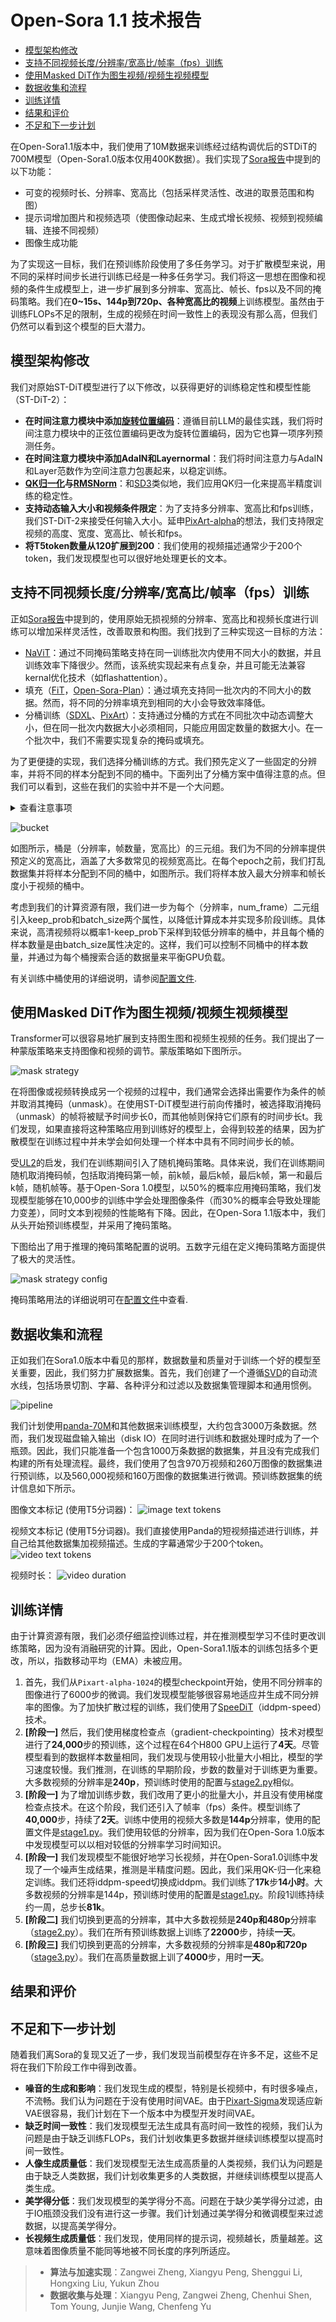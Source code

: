 # Open-Sora 1.1 技术报告

- [模型架构修改](#模型架构修改)
- [支持不同视频长度/分辨率/宽高比/帧率（fps）训练](#支持不同视频长度分辨率宽高比帧率fps训练)
- [使用Masked DiT作为图生视频/视频生视频模型](#使用masked-dit作为图生视频视频生视频模型)
- [数据收集和流程](#数据收集和流程)
- [训练详情](#训练详情)
- [结果和评价](#结果和评价)
- [不足和下一步计划](#不足和下一步计划)

在Open-Sora1.1版本中，我们使用了10M数据来训练经过结构调优后的STDiT的700M模型（Open-Sora1.0版本仅用400K数据）。我们实现了[Sora报告](https://openai.com/research/video-generation-models-as-world-simulators)中提到的以下功能：

- 可变的视频时长、分辨率、宽高比（包括采样灵活性、改进的取景范围和构图）
- 提示词增加图片和视频选项（使图像动起来、生成式增长视频、视频到视频编辑、连接不同视频）
- 图像生成功能

为了实现这一目标，我们在预训练阶段使用了多任务学习。对于扩散模型来说，用不同的采样时间步长进行训练已经是一种多任务学习。我们将这一思想在图像和视频的条件生成模型上，进一步扩展到多分辨率、宽高比、帧长、fps以及不同的掩码策略。我们在**0~15s、144p到720p、各种宽高比的视频**上训练模型。虽然由于训练FLOPs不足的限制，生成的视频在时间一致性上的表现没有那么高，但我们仍然可以看到这个模型的巨大潜力。

## 模型架构修改

我们对原始ST-DiT模型进行了以下修改，以获得更好的训练稳定性和模型性能（ST-DiT-2）：

- **在时间注意力模块中添加[旋转位置编码](https://arxiv.org/abs/2104.09864)**：遵循目前LLM的最佳实践，我们将时间注意力模块中的正弦位置编码更改为旋转位置编码，因为它也算一项序列预测任务。
- **在时间注意力模块中添加AdaIN和Layernormal**：我们将时间注意力与AdaIN和Layer范数作为空间注意力包裹起来，以稳定训练。
- **[QK归一化](https://arxiv.org/abs/2302.05442)与[RMSNorm](https://arxiv.org/abs/1910.07467)**：和[SD3](https://arxiv.org/pdf/2403.03206.pdf)类似地，我们应用QK归一化来提高半精度训练的稳定性。
- **支持动态输入大小和视频条件限定**：为了支持多分辨率、宽高比和fps训练，我们ST-DiT-2来接受任何输入大小。延申[PixArt-alpha](https://github.com/PixArt-alpha/PixArt-alpha)的想法，我们支持限定视频的高度、宽度、宽高比、帧长和fps。
- **将T5token数量从120扩展到200**：我们使用的视频描述通常少于200个token，我们发现模型也可以很好地处理更长的文本。

## 支持不同视频长度/分辨率/宽高比/帧率（fps）训练

正如[Sora报告](https://openai.com/research/video-generation-models-as-world-simulators)中提到的，使用原始无损视频的分辨率、宽高比和视频长度进行训练可以增加采样灵活性，改善取景和构图。我们找到了三种实现这一目标的方法：
- [NaViT](https://arxiv.org/abs/2307.06304)：通过不同掩码策略支持在同一训练批次内使用不同大小的数据，并且训练效率下降很少。然而，该系统实现起来有点复杂，并且可能无法兼容kernal优化技术（如flashattention）。
- 填充（[FiT](https://arxiv.org/abs/2402.12376)，[Open-Sora-Plan](https://github.com/PKU-YuanGroup/Open-Sora-Plan)）：通过填充支持同一批次内的不同大小的数据。然而，将不同的分辨率填充到相同的大小会导致效率降低。
- 分桶训练（[SDXL](https://arxiv.org/abs/2307.01952)、[PixArt](https://arxiv.org/abs/2310.00426)）：支持通过分桶的方式在不同批次中动态调整大小，但在同一批次内数据大小必须相同，只能应用固定数量的数据大小。在一个批次中，我们不需要实现复杂的掩码或填充。

为了更便捷的实现，我们选择分桶训练的方式。我们预先定义了一些固定的分辨率，并将不同的样本分配到不同的桶中。下面列出了分桶方案中值得注意的点。但我们可以看到，这些在我们的实验中并不是一个大问题。

<details>
<summary>查看注意事项</summary>

- 桶大小被限制为固定数量：首先，在实际应用中，通常只使用少数宽高比（9:16、3:4）和分辨率（240p、1080p）。其次，我们发现经过训练的模型可以很好地推广到未见过的解决方案。
- 每批的大小相同，打破了独立同分布（i.i.d.）假设：由于我们使用多个 GPU，因此不同 GPU 上的本地批次具有不同的大小。我们没有发现此问题导致性能显着下降。
- 可能没有足够的样本来填充每个桶，并且分布可能有偏差：首先，当本地批量大小不太大时，我们的数据集足够大以填充每个桶。其次，我们应该分析数据大小的分布并相应地定义桶大小。第三，分配不平衡并没有显着影响训练过程。
- 不同的分辨率和帧长可能有不同的处理速度：与PixArt只处理相似分辨率（相似token数）的宽高比不同，我们需要考虑不同分辨率和帧长的处理速度。我们可以使用“bucket_config”来定义每个桶的批量大小，以确保处理速度相似。

</details>

![bucket](https://github.com/hpcaitech/Open-Sora-Demo/blob/main/readme/report_bucket.png)

如图所示，桶是（分辨率，帧数量，宽高比）的三元组。我们为不同的分辨率提供预定义的宽高比，涵盖了大多数常见的视频宽高比。在每个epoch之前，我们打乱数据集并将样本分配到不同的桶中，如图所示。我们将样本放入最大分辨率和帧长度小于视频的桶中。

考虑到我们的计算资源有限，我们进一步为每个（分辨率，num_frame）二元组引入keep_prob和batch_size两个属性，以降低计算成本并实现多阶段训练。具体来说，高清视频将以概率1-keep_prob下采样到较低分辨率的桶中，并且每个桶的样本数量是由batch_size属性决定的。这样，我们可以控制不同桶中的样本数量，并通过为每个桶搜索合适的数据量来平衡GPU负载。

有关训练中桶使用的详细说明，请参阅[配置文件](/docs/config.md#training-bucket-configs).

## 使用Masked DiT作为图生视频/视频生视频模型

Transformer可以很容易地扩展到支持图生图和视频生视频的任务。我们提出了一种蒙版策略来支持图像和视频的调节。蒙版策略如下图所示。

![mask strategy](https://github.com/hpcaitech/Open-Sora-Demo/blob/main/readme/report_mask.png)

在将图像或视频转换成另一个视频的过程中，我们通常会选择出需要作为条件的帧并取消其掩码（unmask）。在使用ST-DiT模型进行前向传播时，被选择取消掩码（unmask）的帧将被赋予时间步长0，而其他帧则保持它们原有的时间步长t。我们发现，如果直接将这种策略应用到训练好的模型上，会得到较差的结果，因为扩散模型在训练过程中并未学会如何处理一个样本中具有不同时间步长的帧。

受[UL2](https://arxiv.org/abs/2205.05131)的启发，我们在训练期间引入了随机掩码策略。具体来说，我们在训练期间随机取消掩码帧，包括取消掩码第一帧，前k帧，最后k帧，最后k帧，第一和最后k帧，随机帧等。基于Open-Sora 1.0模型，以50%的概率应用掩码策略，我们发现模型能够在10,000步的训练中学会处理图像条件（而30%的概率会导致处理能力变差），同时文本到视频的性能略有下降。因此，在Open-Sora 1.1版本中，我们从头开始预训练模型，并采用了掩码策略。

下图给出了用于推理的掩码策略配置的说明。五数字元组在定义掩码策略方面提供了极大的灵活性。

![mask strategy config](https://github.com/hpcaitech/Open-Sora-Demo/blob/main/readme/report_mask_config.png)

掩码策略用法的详细说明可在[配置文件](/docs/config.md#advanced-inference-config)中查看.


## 数据收集和流程

正如我们在Sora1.0版本中看见的那样，数据数量和质量对于训练一个好的模型至关重要，因此，我们努力扩展数据集。首先，我们创建了一个遵循[SVD](https://arxiv.org/abs/2311.15127)的自动流水线，包括场景切割、字幕、各种评分和过滤以及数据集管理脚本和通用惯例。

![pipeline](https://github.com/hpcaitech/Open-Sora-Demo/blob/main/readme/report_data_pipeline.png)

我们计划使用[panda-70M](https://snap-research.github.io/Panda-70M/)和其他数据来训练模型，大约包含3000万条数据。然而，我们发现磁盘输入输出（disk IO）在同时进行训练和数据处理时成为了一个瓶颈。因此，我们只能准备一个包含1000万条数据的数据集，并且没有完成我们构建的所有处理流程。最终，我们使用了包含970万视频和260万图像的数据集进行预训练，以及560,000视频和160万图像的数据集进行微调。预训练数据集的统计信息如下所示。

图像文本标记 (使用T5分词器)：
![image text tokens](https://github.com/hpcaitech/Open-Sora-Demo/blob/main/readme/report_image_textlen.png)

视频文本标记 (使用T5分词器)。我们直接使用Panda的短视频描述进行训练，并自己给其他数据集加视频描述。生成的字幕通常少于200个token。
![video text tokens](https://github.com/hpcaitech/Open-Sora-Demo/blob/main/readme/report_video_textlen.png)

视频时长：
![video duration](https://github.com/hpcaitech/Open-Sora-Demo/blob/main/readme/report_video_duration.png)

## 训练详情

由于计算资源有限，我们必须仔细监控训练过程，并在推测模型学习不佳时更改训练策略，因为没有消融研究的计算。因此，Open-Sora1.1版本的训练包括多个更改，所以，指数移动平均（EMA）未被应用。

1. 首先，我们从`Pixart-alpha-1024`的模型checkpoint开始，使用不同分辨率的图像进行了6000步的微调。我们发现模型能够很容易地适应并生成不同分辨率的图像。为了加快扩散过程的训练，我们使用了[SpeeDiT](https://github.com/1zeryu/SpeeDiT)（iddpm-speed）技术。
2. **[阶段一]** 然后，我们使用梯度检查点（gradient-checkpointing）技术对模型进行了**24,000**步的预训练，这个过程在64个H800 GPU上运行了**4天**。尽管模型看到的数据样本数量相同，我们发现与使用较小批量大小相比，模型的学习速度较慢。我们推测，在训练的早期阶段，步数的数量对于训练更为重要。大多数视频的分辨率是**240p**，预训练时使用的配置与[stage2.py](/configs/opensora-v1-1/train/stage2.py)相似。
3. **[阶段一]** 为了增加训练步数，我们改用了更小的批量大小，并且没有使用梯度检查点技术。在这个阶段，我们还引入了帧率（fps）条件。模型训练了**40,000**步，持续了**2天**。训练中使用的视频大多数是**144p**分辨率，使用的配置文件是[stage1.py](/configs/opensora-v1-1/train/stage1.py)。我们使用较低的分辨率，因为我们在Open-Sora 1.0版本中发现模型可以以相对较低的分辨率学习时间知识。
4. **[阶段一]** 我们发现模型不能很好地学习长视频，并在Open-Sora1.0训练中发现了一个噪声生成结果，推测是半精度问题。因此，我们采用QK-归一化来稳定训练。我们还将iddpm-speed切换成iddpm。我们训练了**17k**步**14小时**。大多数视频的分辨率是144p，预训练时使用的配置是[stage1.py](/configs/opensora-v1-1/train/stage1.py)。阶段1训练持续约一周，总步长**81k**。
5. **[阶段二]** 我们切换到更高的分辨率，其中大多数视频是**240p和480p**分辨率（[stage2.py](/configs/opensora-v1-1/train/stage2.py)）。我们在所有预训练数据上训练了**22000**步，持续**一天**。
6. **[阶段三]** 我们切换到更高的分辨率，大多数视频的分辨率是**480p和720p**（[stage3.py](/configs/opensora-v1-1/train/stage3.py)）。我们在高质量数据上训了**4000**步，用时**一天**。

## 结果和评价

## 不足和下一步计划

随着我们离Sora的复现又近了一步，我们发现当前模型存在许多不足，这些不足将在我们下阶段工作中得到改善。

- **噪音的生成和影响**：我们发现生成的模型，特别是长视频中，有时很多噪点，不流畅。我们认为问题在于没有使用时间VAE。由于[Pixart-Sigma](https://arxiv.org/abs/2403.04692)发现适应新VAE很容易，我们计划在下一个版本中为模型开发时间VAE。
- **缺乏时间一致性**：我们发现模型无法生成具有高时间一致性的视频，我们认为问题是由于缺乏训练FLOPs，我们计划收集更多数据并继续训练模型以提高时间一致性。
- **人像生成质量低**：我们发现模型无法生成高质量的人类视频，我们认为问题是由于缺乏人类数据，我们计划收集更多的人类数据，并继续训练模型以提高人类生成。
- **美学得分低**：我们发现模型的美学得分不高。问题在于缺少美学得分过滤，由于IO瓶颈没我们没有进行这一步骤。我们计划通过美学得分和微调模型来过滤数据，以提高美学得分。
- **长视频生成质量低**：我们发现，使用同样的提示词，视频越长，质量越差。这意味着图像质量不能同等地被不同长度的序列所适应。

> - **算法与加速实现**：Zangwei Zheng, Xiangyu Peng, Shenggui Li, Hongxing Liu, Yukun Zhou
> - **数据收集与处理**：Xiangyu Peng, Zangwei Zheng, Chenhui Shen, Tom Young, Junjie Wang, Chenfeng Yu
